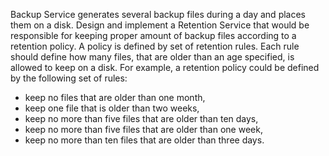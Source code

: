 Backup Service generates several backup files during a day and places them on a disk. Design and implement a Retention Service that would be responsible for keeping proper amount of backup files according to a retention policy. A policy is defined by set of retention rules. Each rule should define how many files, that are older than an age specified, is allowed to keep on a disk. For example, a retention policy could be defined by the following set of rules:
* keep no files that are older than one month,
* keep one file that is older than two weeks,
* keep no more than five files that are older than ten days,
* keep no more than five files that are older than one week,
* keep no more than ten files that are older than three days.